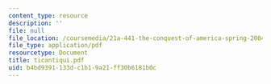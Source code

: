 ```yaml
---
content_type: resource
description: ''
file: null
file_location: /coursemedia/21a-441-the-conquest-of-america-spring-2004/b4bd9391133dc1b19a21ff30b6181b0c_ticantiqui.pdf
file_type: application/pdf
resourcetype: Document
title: ticantiqui.pdf
uid: b4bd9391-133d-c1b1-9a21-ff30b6181b0c
---
```

